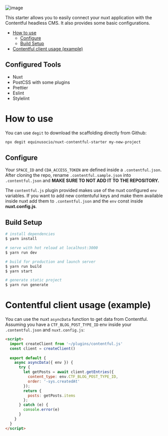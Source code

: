 
![image](https://i.ibb.co/tbdhd9J/n-c.png)

This starter allows you to easily connect your nuxt application with the Contentful headless CMS. It also provides some basic configurations.

- [How to use](#how-to-use)
  - [Configure](#configure)
  - [Build Setup](#build-setup)
- [Contentful client usage (example)](#contentful-client-usage-example)

## Configured Tools
- Nuxt
- PostCSS with some plugins
- Prettier
- Eslint
- Stylelint

# How to use

You can use `degit` to download the scaffolding directly from Github:

```sh
npx degit equinusocio/nuxt-contentful-starter my-new-project
```

## Configure

Your `SPACE_ID` and `CDA_ACCESS_TOKEN` are defined inside a `.contentful.json`. After cloning the repo, rename `.contentful.sample.json` into `.contentful.json` and **MAKE SURE TO NOT ADD IT TO THE REPOSITORY.**

The `contentful.js` plugin provided makes use of the nuxt configured `env` variables. If you want to add new contentuful keys and make them available inside nuxt add them to `.contentful.json` and the `env` const inside **nuxt.config.js**.

## Build Setup

``` bash
# install dependencies
$ yarn install

# serve with hot reload at localhost:3000
$ yarn run dev

# build for production and launch server
$ yarn run build
$ yarn start

# generate static project
$ yarn run generate
```

# Contentful client usage (example)

You can use the nuxt `asyncData` function to get data from Contentful. Assuming you have a `CTF_BLOG_POST_TYPE_ID` env inside your `.contentful.json` and `nuxt.config.js`:

```html
<script>
  import createClient from '~/plugins/contentful.js'
  const client = createClient()
  
  export default {
    async asyncData({ env }) {
      try {
        let getPosts = await client.getEntries({
          content_type: env.CTF_BLOG_POST_TYPE_ID,
          order: '-sys.createdAt'
        });
        return {
          posts: getPosts.items
        };
      } catch (e) {
        console.error(e)
      }
    }
  }
</script>
```
